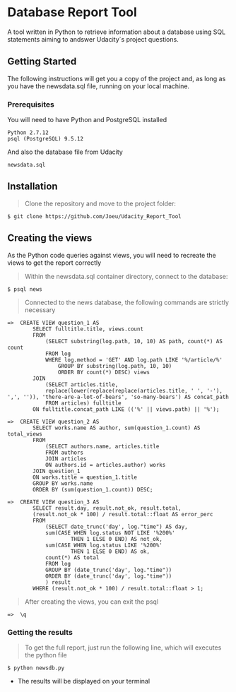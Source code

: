 # Database Report Tool

A tool written in Python to retrieve information about a database using SQL statements aiming to andswer Udacity`s project questions.

## Getting Started

The following instructions will get you a copy of the project and, as long as you have the newsdata.sql file, running on your local machine.

### Prerequisites

You will need to have Python and PostgreSQL installed

```
Python 2.7.12
psql (PostgreSQL) 9.5.12
```

And also the database file from Udacity

```
newsdata.sql
```

## Installation

>Clone the repository and move to the project folder:

    $ git clone https://github.com/Joeu/Udacity_Report_Tool

## Creating the views

As the Python code queries against views, you will need to recreate the views to get the report correctly

>Within the newsdata.sql container directory, connect to the database:

    $ psql news

> Connected to the news database, the following commands are strictly necessary

    =>  CREATE VIEW question_1 AS
            SELECT fulltitle.title, views.count
            FROM 
                (SELECT substring(log.path, 10, 10) AS path, count(*) AS count
                FROM log
                WHERE log.method = 'GET' AND log.path LIKE '%/article/%'
                    GROUP BY substring(log.path, 10, 10)
                    ORDER BY count(*) DESC) views
            JOIN 
                (SELECT articles.title,
                replace(lower(replace(replace(articles.title, ' ', '-'), ',', '')), 'there-are-a-lot-of-bears', 'so-many-bears') AS concat_path
                FROM articles) fulltitle
            ON fulltitle.concat_path LIKE (('%' || views.path) || '%');

    =>  CREATE VIEW question_2 AS
            SELECT works.name AS author, sum(question_1.count) AS total_views
            FROM 
                (SELECT authors.name, articles.title
                FROM authors 
                JOIN articles 
                ON authors.id = articles.author) works
            JOIN question_1 
            ON works.title = question_1.title
            GROUP BY works.name
            ORDER BY (sum(question_1.count)) DESC;

    =>  CREATE VIEW question_3 AS
            SELECT result.day, result.not_ok, result.total,
            (result.not_ok * 100) / result.total::float AS error_perc
            FROM 
                (SELECT date_trunc('day', log."time") AS day,
                sum(CASE WHEN log.status NOT LIKE '%200%' 
                        THEN 1 ELSE 0 END) AS not_ok,
                sum(CASE WHEN log.status LIKE '%200%'
                        THEN 1 ELSE 0 END) AS ok,
                count(*) AS total
                FROM log
                GROUP BY (date_trunc('day', log."time"))
                ORDER BY (date_trunc('day', log."time"))
                ) result
            WHERE (result.not_ok * 100) / result.total::float > 1;

>After creating the views, you can exit the psql

    =>  \q


### Getting the results

>To get the full report, just run the following line, which will executes the python file

    $ python newsdb.py


* The results will be displayed on your terminal
